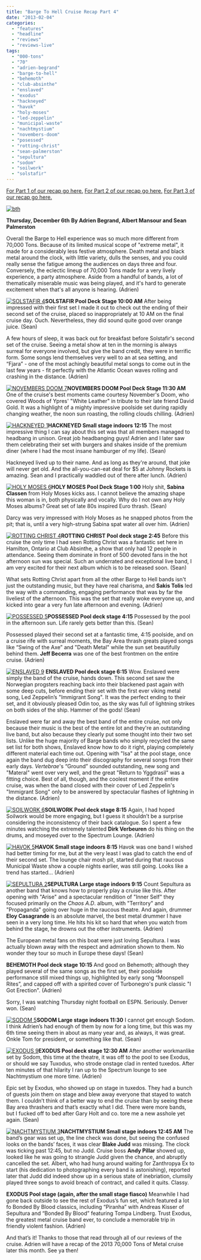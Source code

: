 ```yaml
---
title: "Barge To Hell Cruise Recap Part 4"
date: "2013-02-04"
categories: 
  - "features"
  - "headline"
  - "reviews"
  - "reviews-live"
tags: 
  - "000-tons"
  - "70"
  - "adrien-begrand"
  - "barge-to-hell"
  - "behemoth"
  - "club-absinthe"
  - "enslaved"
  - "exodus"
  - "hackneyed"
  - "havok"
  - "holy-moses"
  - "led-zeppelin"
  - "municipal-waste"
  - "nachtmystium"
  - "novembers-doom"
  - "posessed"
  - "rotting-christ"
  - "sean-palmerston"
  - "sepultura"
  - "sodom"
  - "soilwork"
  - "solstafir"
---
```


[For Part 1 of our recap go here.](http://www.hellbound.ca/2012/12/barge-to-hell-cruise-recap-part-1/) [For Part 2 of our recap go here.](http://www.hellbound.ca/2012/12/barge-to-hell-cruise-recap-part-2/) [For Part 3 of our recap go here.](http://www.hellbound.ca/2012/12/barge-to-hell-cruise-recap-part-3/)

[![bth](http://www.hellbound.ca/wp-content/uploads/2012/12/bth-590x218.jpg)](http://www.hellbound.ca/wp-content/uploads/2012/12/bth.jpg)

**Thursday, December 6th** **By Adrien Begrand, Albert Mansour and Sean Palmerston**

Overall the Barge to Hell experience was so much more different from 70,000 Tons. Because of its limited musical scope of "extreme metal", it made for a considerably less festive atmosphere. Death metal and black metal around the clock, with little variety, dulls the senses, and you could really sense the fatigue among the audiences on days three and four. Conversely, the eclectic lineup of 70,000 Tons made for a very lively experience, a party atmosphere. Aside from a handful of bands, a lot of thematically miserable music was being played, and it's hard to generate excitement when that's all anyone is hearing. (Adrien)

[![SOLSTAFIR 4](http://www.hellbound.ca/wp-content/uploads/2013/02/SOLSTAFIR-4-182x182.jpg)](http://www.hellbound.ca/wp-content/uploads/2013/02/SOLSTAFIR-4.jpg)**SOLSTAFIR Pool Deck Stage 10:00 AM** After being impressed with their first set I made it out to check out the ending of their second set of the cruise, placed so inappropriately at 10 AM on the final cruise day. Ouch. Nevertheless, they did sound quite good over orange juice. (Sean)

A few hours of sleep, it was back out for breakfast before Solstafir's second set of the cruise. Seeing a metal show at ten in the morning is always surreal for everyone involved, but give the band credit, they were in terrific form. Some songs lend themselves very well to an at sea setting, and “Fjara” - one of the most achingly beautiful metal songs to come out in the last few years - fit perfectly with the Atlantic Ocean waves rolling and crashing in the distance. (Adrien)

[![NOVEMBERS DOOM 7](http://www.hellbound.ca/wp-content/uploads/2013/02/NOVEMBERS-DOOM-7-182x182.jpg)](http://www.hellbound.ca/wp-content/uploads/2013/02/NOVEMBERS-DOOM-7.jpg)**NOVEMBERS DOOM Pool Deck Stage 11:30 AM** One of the cruise's best moments came courtesy November's Doom, who covered Woods of Ypres' "White Leather" in tribute to their late friend David Gold. It was a highlight of a mighty impressive poolside set during rapidly changing weather, the noon sun roasting, the rolling clouds chilling. (Adrien)

[![HACKNEYED 1](http://www.hellbound.ca/wp-content/uploads/2013/02/HACKNEYED-1-182x182.jpg)](http://www.hellbound.ca/wp-content/uploads/2013/02/HACKNEYED-1.jpg)**HACKNEYED Small stage indoors 12:15** The most impressive thing I can say about this set was that all members managed to headbang in unison. Great job headbanging guys! Adrien and I later saw them celebrating their set with burgers and shakes inside of the premium diner (where I had the most insane hamburger of my life). (Sean)

Hackneyed lived up to their name. And as long as they're around, that joke will never get old. And the all-you-can-eat deal for $5 at Johnny Rockets is amazing. Sean and I practically waddled out of there after lunch. (Adrien)

[![HOLY MOSES 6](http://www.hellbound.ca/wp-content/uploads/2013/02/HOLY-MOSES-6-182x182.jpg)](http://www.hellbound.ca/wp-content/uploads/2013/02/HOLY-MOSES-6.jpg)**HOLY MOSES Pool Deck Stage 1:00** Holy shit, **Sabina Classen** from Holy Moses kicks ass. I cannot believe the amazing shape this woman is in, both physically and vocally. Why do I not own any Holy Moses albums? Great set of late 80s inspired Euro thrash. (Sean)

Darcy was very impressed with Holy Moses as he snapped photos from the pit; that is, until a very high-strung Sabina spat water all over him. (Adrien)

[![ROTTING CHRIST 4](http://www.hellbound.ca/wp-content/uploads/2013/02/ROTTING-CHRIST-4-182x182.jpg)](http://www.hellbound.ca/wp-content/uploads/2013/02/ROTTING-CHRIST-4.jpg)**ROTTING CHRIST Pool deck stage 2:45** Before this cruise the only time I had seen Rotting Christ was a fantastic set here in Hamilton, Ontario at Club Absinthe, a show that only had 12 people in attendance. Seeing them dominate in front of 500 devoted fans in the hot afternoon sun was special. Such an underrated and exceptional live band, I am very excited for their next album which is to be released soon. (Sean)

What sets Rotting Christ apart from all the other Barge to Hell bands isn't just the outstanding music, but they have real charisma, and **Sakis Tolis** led the way with a commanding, engaging performance that was by far the liveliest of the afternoon. This was the set that really woke everyone up, and kicked into gear a very fun late afternoon and evening. (Adrien)

[![POSSESSED 5](http://www.hellbound.ca/wp-content/uploads/2013/02/POSSESSED-5-182x182.jpg)](http://www.hellbound.ca/wp-content/uploads/2013/02/POSSESSED-5.jpg)**POSSESSED Pool deck stage 4:15** Possessed by the pool in the afternoon sun. Life rarely gets better than this. (Sean)

Possessed played their second set at a fantastic time, 4:15 poolside, and on a cruise rife with surreal moments, the Bay Area thrash greats played songs like “Swing of the Axe” and "Death Metal" while the sun set beautifully behind them. **Jeff Becerra** was one of the best frontmen on the entire cruise. (Adrien)

[![ENSLAVED 9](http://www.hellbound.ca/wp-content/uploads/2013/02/ENSLAVED-9-182x182.jpg)](http://www.hellbound.ca/wp-content/uploads/2013/02/ENSLAVED-9.jpg) **ENSLAVED Pool deck stage 6:15** Wow. Enslaved were simply the band of the cruise, hands down. This second set saw the Norwegian progsters reaching back into their blackened past again with some deep cuts, before ending their set with the first ever viking metal song, Led Zeppelin’s "Immigrant Song". It was the perfect ending to their set, and it obviously pleased Odin too, as the sky was full of lightning strikes on both sides of the ship. Hammer of the gods! (Sean)

Enslaved were far and away the best band of the entire cruise, not only because their music is the best of the entire lot and they're an outstanding live band, but also because they clearly put some thought into their two set lists. Unlike the huge majority of Barge bands who simply recycled the same set list for both shows, Enslaved know how to do it right, playing completely different material each time out. Opening with "Isa" at the pool stage, once again the band dug deep into their discography for several songs from their early days. _Vertebrae_'s “Ground” sounded outstanding, new song and "Materal" went over very well, and the great "Return to Yggdrasil" was a fitting choice. Best of all, though, and the coolest moment if the entire cruise, was when the band closed with their cover of Led Zeppelin's "Immigrant Song" only to be answered by spectacular flashes of lightning in the distance. (Adrien)

[![SOILWORK 6](http://www.hellbound.ca/wp-content/uploads/2013/02/SOILWORK-6-182x182.jpg)](http://www.hellbound.ca/wp-content/uploads/2013/02/SOILWORK-6.jpg)**SOILWORK Pool deck stage 8:15** Again, I had hoped Soilwork would be more engaging, but I guess it shouldn’t be a surprise considering the inconsistency of their back catalogue. So I spent a few minutes watching the extremely talented **Dirk Verbeuren** do his thing on the drums, and moseyed over to the Spectrum Lounge. (Adrien)

[![HAVOK 5](http://www.hellbound.ca/wp-content/uploads/2013/02/HAVOK-5-182x182.jpg)](http://www.hellbound.ca/wp-content/uploads/2013/02/HAVOK-5.jpg)**HAVOK Small stage indoors 8:15** Havok was one band I wished had better timing for me, but at the very least I was glad to catch the end of their second set. The lounge chair mosh pit, started during that raucous Municipal Waste show a couple nights earlier, was still going. Looks like a trend has started... (Adrien)

[![SEPULTURA 2](http://www.hellbound.ca/wp-content/uploads/2013/02/SEPULTURA-2-182x182.jpg)](http://www.hellbound.ca/wp-content/uploads/2013/02/SEPULTURA-2.jpg)**SEPULTURA Large stage indoors 9:15** Count Sepultura as another band that knows how to properly play a cruise like this. After opening with "Arise" and a spectacular rendition of "Inner Self" they focused primarily on the _Chaos A.D_. album, with "Territory" and "Propaganda" going over huge in the raucous theatre. And again, drummer **Eloy Casagrande** is an absolute marvel, the best metal drummer I have seen in a very long time. He hits his kit so hard that when you watch from behind the stage, he drowns out the other instruments. (Adrien)

The European metal fans on this boat were just loving Sepultura. I was actually blown away with the respect and admiration shown to them. No wonder they tour so much in Europe these days! (Sean)

**BEHEMOTH Pool deck stage 10:15** And good on Behemoth; although they played several of the same songs as the first set, their poolside performance still mixed things up, highlighted by early song “Moonspell Rites”, and capped off with a spirited cover of Turbonegro's punk classic "I Got Erection". (Adrien)

Sorry, I was watching Thursday night football on ESPN. Seriously. Denver won. (Sean)

[![SODOM 5](http://www.hellbound.ca/wp-content/uploads/2013/02/SODOM-5-182x182.jpg)](http://www.hellbound.ca/wp-content/uploads/2013/02/SODOM-5.jpg)**SODOM Large stage indoors 11:30** I cannot get enough Sodom. I think Adrien’s had enough of them by now for a long time, but this was my 6th time seeing them in about as many year and, as always, it was great. Onkle Tom for president, or something like that. (Sean)

[![EXODUS 9](http://www.hellbound.ca/wp-content/uploads/2013/02/EXODUS-9-182x182.jpg)](http://www.hellbound.ca/wp-content/uploads/2013/02/EXODUS-9.jpg)**EXODUS Pool deck stage 12:30 AM** After another workmanlike set by Sodom, this time at the theatre, it was off to the pool to see Exodus, or should we say Tuxodus, who strode onstage clad in rented tuxedos. After ten minutes of that hilarity I ran up to the Spectrum lounge to see Nachtmystium one more time. (Adrien)

Epic set by Exodus, who showed up on stage in tuxedos. They had a bunch of guests join them on stage and blew away everyone that stayed to watch them. I couldn’t think of a better way to end the cruise than by seeing these Bay area thrashers and that’s exactly what I did. There were more bands, but I fucked off to bed after Gary Holt and co. tore me a new asshole yet again. (Sean)

[![NACHTMYSTIUM 3](http://www.hellbound.ca/wp-content/uploads/2013/02/NACHTMYSTIUM-3-182x182.jpg)](http://www.hellbound.ca/wp-content/uploads/2013/02/NACHTMYSTIUM-3.jpg)**NACHTMYSTIUM Small stage indoors 12:45 AM** The band’s gear was set up, the line check was done, but seeing the confused looks on the bands’ faces, it was clear **Blake Judd** was missing. The clock was ticking past 12:45, but no Judd. Cruise boss **Andy Pillar** showed up, looked like he was going to strangle Judd given the chance, and abruptly cancelled the set. Albert, who had hung around waiting for Zanthropya Ex to start (his dedication to photographing every band is astonishing), reported later that Judd did indeed show up in a serious state of inebriation, clumsily played three songs to avoid breach of contract, and called it quits. Classy.

**EXODUS Pool stage (again, after the small stage fiasco)** Meanwhile I had gone back outside to see the rest of Exodus’s fun set, which featured a lot fo Bonded By Blood classics, including “Piranha” with Andreas Kisser of Sepultura and “Bonded By Blood” featuring Tompa Lindberg. Trust Exodus, the greatest metal cruise band ever, to conclude a memorable trip in friendly violent fashion. (Adrien)

And that’s it! Thanks to those that read through all of our reviews of the cruise. Adrien will have a recap of the 2013 70,000 Tons of Metal cruise later this month. See ya then!
